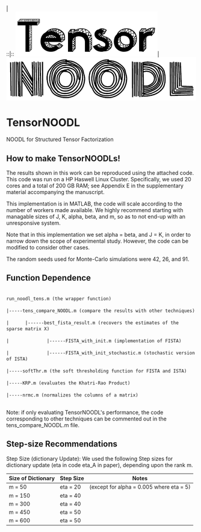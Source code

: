    |  
::|::
![TNOODL](https://github.com/srambhatla/TensorNOODL/blob/master/tensor_logo.png "TNOODL")|![NOODL](https://github.com/srambhatla/TensorNOODL/blob/master/logo.png "NOODL")

# TensorNOODL
NOODL for Structured Tensor Factorization

## How to make TensorNOODLs!

The results shown in this work can be reproduced using the attached code. This code was run on a HP Haswell Linux Cluster. Specifically, we used 20 cores and a total of 200 GB RAM; see Appendix E in the supplementary material accompanying the manuscript.

This implementation is in MATLAB, the code will scale according to the number of workers made available. We highly recommend starting with managable sizes of J, K, alpha, beta, and m, so as to not end-up with an unresponsive system. 

Note that in this implementation we set alpha = beta, and J = K, in order to narrow down the scope of experimental study. However, the code can be modified to consider other cases. 

The random seeds used for Monte-Carlo simulations were 42, 26, and 91. 

## Function Dependence
<pre><code>
run_noodl_tens.m (the wrapper function)<br>
|-----tens_compare_NOODL.m (compare the results with other techniques) <br> 
|      |------best_fista_result.m (recovers the estimates of the sparse matrix X) <br>
|              |------FISTA_with_init.m (implementation of FISTA) <br>
|              |------FISTA_with_init_stochastic.m (stochastic version of ISTA) <br>
|-----softThr.m (the soft thresholding function for FISTA and ISTA) <br>
|-----KRP.m (evaluates the Khatri-Rao Product) <br>
|-----nrmc.m (normalizes the columns of a matrix)        <br>     
</pre></code>

Note: if only evaluating TensorNOODL's performance, the code corresponding to other techniques can be commented out in the tens_compare_NOODL.m  file. 


## Step-size Recommendations 

Step Size (dictionary Update): We used the following Step sizes for dictionary update (eta in code eta_A in paper), depending upon the rank m.

| Size of Dictionary | Step Size | Notes |
| ------| ------- | ------ |
|m = 50 |eta = 20 |(except for alpha = 0.005 where eta = 5)|
|m = 150 | eta = 40 | |
| m = 300 | eta = 40| |
| m = 450 | eta = 50 | |
| m = 600 | eta = 50 | |

